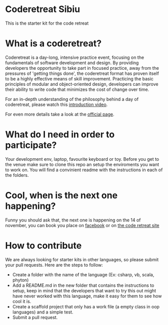 # Coderetreat Sibiu

This is the starter kit for the code retreat

# What is a coderetreat?

Coderetreat is a day-long, intensive practice event, focusing on the fundamentals of software development and design. By providing developers the opportunity to take part in focused practice, away from the pressures of 'getting things done', the coderetreat format has proven itself to be a highly effective means of skill improvement. Practicing the basic principles of modular and object-oriented design, developers can improve their ability to write code that minimizes the cost of change over time.

For an in-depth understanding of the philosophy behind a day of coderetreat, please watch this [introduction video](https://vimeo.com/18955165).

For even more details take a look at the [official page](http://coderetreat.org).
 
# What do I need in order to participate?

Your development env, laptop, favourite keyboard or toy.
Before you get to the venue make sure to clone this repo an setup the enviroments you want to work on. You will find a convinient readme with the instructions in each of the folders.

# Cool, when is the next one happening?

Funny you should ask that, the next one is happening on the 14 of november, you can book you place on [facebook](https://www.facebook.com/events/857575417689098/) or on [the code retreat site](http://coderetreat.org/events/sibiu-global-day-of-code-retreat)

# How to contribute

We are always looking for starter kits in other languages, so please submit your pull requests. Here are the steps to follow:

- Create a folder with the name of the language (Ex: csharp, vb, scala, phyton)
- Add a README.md in the new folder that contains the instructions to setup, keep in mind that the developers that want to try this out might have never worked with this language, make it easy for them to see how cool it is.
- Create a scaffold project that only has a work file (a empty class in oop languages) and a simple test.
- Submit a pull request.